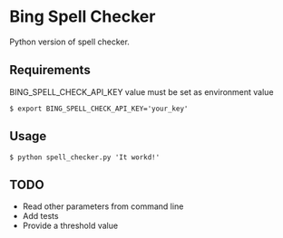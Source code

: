 Bing Spell Checker
==================
Python version of spell checker.

Requirements
------------
BING_SPELL_CHECK_API_KEY value must be set as environment value
```
$ export BING_SPELL_CHECK_API_KEY='your_key'
```

Usage
-----
```
$ python spell_checker.py 'It workd!'
```

TODO
----
- Read other parameters from command line
- Add tests
- Provide a threshold value